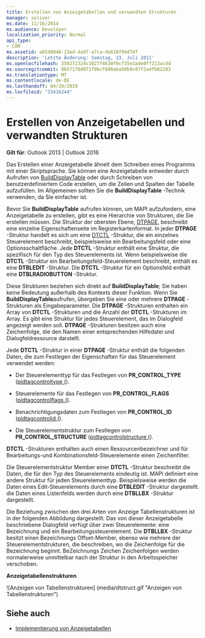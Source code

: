```yaml
---
title: Erstellen von Anzeigetabellen und verwandten Strukturen
manager: soliver
ms.date: 11/16/2014
ms.audience: Developer
localization_priority: Normal
api_type:
- COM
ms.assetid: a8548040-13ed-4a9f-a7ca-de610f94d7df
description: 'Letzte Änderung: Samstag, 23. Juli 2011'
ms.openlocfilehash: 350272324c3827f4630f0cf35e3ade0ff213ac4d
ms.sourcegitcommit: 8657170d071f9bcf680aba50b9c07f2a4fb82283
ms.translationtype: MT
ms.contentlocale: de-DE
ms.lasthandoff: 04/28/2019
ms.locfileid: "33416244"
---
```

# <a name="creating-display-tables-and-related-structures"></a>Erstellen von Anzeigetabellen und verwandten Strukturen
  
**Gilt für**: Outlook 2013 | Outlook 2016 
  
Das Erstellen einer Anzeigetabelle ähnelt dem Schreiben eines Programms mit einer Skriptsprache. Sie können eine Anzeigetabelle entweder durch Aufrufen von [BuildDisplayTable](builddisplaytable.md) oder durch Schreiben von benutzerdefiniertem Code erstellen, um die Zeilen und Spalten der Tabelle aufzufüllen. Im Allgemeinen sollten Sie die **BuildDisplayTable** -Technik verwenden, da Sie einfacher ist. 
  
Bevor Sie **BuildDisplayTable** aufrufen können, um MAPI aufzufordern, eine Anzeigetabelle zu erstellen, gibt es eine Hierarchie von Strukturen, die Sie erstellen müssen. Die Struktur der obersten Ebene, [DTPAGE](dtpage.md), beschreibt eine einzelne Eigenschaftenseite im Registerkartenformat. In jeder **DTPAGE** -Struktur handelt es sich um eine [DTCTL](dtctl.md) -Struktur, die ein einzelnes Steuerelement beschreibt, beispielsweise ein Bearbeitungsfeld oder eine Optionsschaltfläche. Jede **DTCTL** -Struktur enthält eine Struktur, die spezifisch für den Typ des Steuerelements ist. Wenn beispielsweise die **DTCTL** -Struktur ein Bearbeitungsfeld-Steuerelement beschreibt, enthält es eine **DTBLEDIT** -Struktur. Die **DTCTL** -Struktur für ein Optionsfeld enthält eine **DTBLRADIOBUTTON** -Struktur. 
  
Diese Strukturen beziehen sich direkt auf **BuildDisplayTable**; Sie haben keine Bedeutung außerhalb des Kontexts dieser Funktion. Wenn Sie **BuildDisplayTable**aufrufen, übergeben Sie eine oder mehrere **DTPAGE** -Strukturen als Eingabeparameter. Die **DTPAGE** -Strukturen enthalten ein Array von **DTCTL** -Strukturen und die Anzahl der **DTCTL** -Strukturen im Array. Es gibt eine Struktur für jedes Steuerelement, das im Dialogfeld angezeigt werden soll. **DTPAGE** -Strukturen besitzen auch eine Zeichenfolge, die den Namen einer entsprechenden Hilfedatei und Dialogfeldressource darstellt. 
  
Jede **DTCTL** -Struktur in einer **DTPAGE** -Struktur enthält die folgenden Daten, die zum Festlegen der Eigenschaften für das Steuerelement verwendet werden: 
  
- Der Steuerelementtyp für das Festlegen von **PR_CONTROL_TYPE** ([pidtagcontroltype (](pidtagcontroltype-canonical-property.md)).
    
- Steuerelemente für das Festlegen von **PR_CONTROL_FLAGS** ([pidtagcontrolflags (](pidtagcontrolflags-canonical-property.md)).
    
- Benachrichtigungsdaten zum Festlegen von **PR_CONTROL_ID** ([pidtagcontrolid (](pidtagcontrolid-canonical-property.md)).
    
- Die Steuerelementstruktur zum Festlegen von **PR_CONTROL_STRUCTURE** ([pidtagcontrolstructure (](pidtagcontrolstructure-canonical-property.md)).
    
**DTCTL** -Strukturen enthalten auch einen Ressourcenbezeichner und für Bearbeitungs-und Kombinationsfeld-Steuerelemente einen Zeichenfilter. 
  
Die Steuerelementstruktur Member einer **DTCTL** -Struktur beschreibt die Daten, die für den Typ des Steuerelements eindeutig ist. MAPI definiert eine andere Struktur für jeden Steuerelementtyp. Beispielsweise werden die Daten eines Edit-Steuerelements durch eine **DTBLEDIT** -Struktur dargestellt. die Daten eines Listenfelds werden durch eine **DTBLLBX** -Struktur dargestellt. 
  
Die Beziehung zwischen den drei Arten von Anzeige Tabellenstrukturen ist in der folgenden Abbildung dargestellt. Das von dieser Anzeigetabelle beschriebene Dialogfeld verfügt über zwei Steuerelemente: eine Bezeichnung und ein Bearbeitungssteuerelement. Die **DTBLLBX** -Struktur besitzt einen Bezeichnungs Offset-Member, ebenso wie mehrere der Steuerelementstrukturen, die beschreiben, wo die Zeichenfolge für die Bezeichnung beginnt. BeZeichnungs Zeichen Zeichenfolgen werden normalerweise unmittelbar nach der Struktur in den Arbeitsspeicher verschoben. 
  
**Anzeigetabellenstrukturen**
  
![Anzeigen von Tabellenstrukturen] (media/dtstruct.gif "Anzeigen von Tabellenstrukturen")
  
## <a name="see-also"></a>Siehe auch

- [Implementierung von Anzeigetabellen](display-table-implementation.md)

